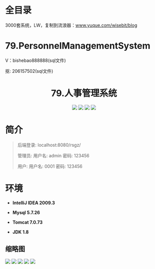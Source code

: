 # 全目录

3000套系统，LW，复制到流浪器：www.yuque.com/wisebit/blog

# 79.PersonnelManagementSystem

<p>V：bishebao888888(sql文件)</p>
<p>抠: 206157502(sql文件)</p>

<p><h1 align="center">79.人事管理系统</h1></p>





<p align="center">
	<img src="https://img.shields.io/badge/jdk-1.8-orange.svg"/>
    <img src="https://img.shields.io/badge/servlet-5.x-lightgrey.svg"/>
    <img src="https://img.shields.io/badge/jdbc-3.x-blue.svg"/>
    <img src="https://img.shields.io/badge/jsp-3.x-yellow.svg"/>
</p>

# 简介
>
> 
>
> 后端登录: localhost:8080/rsgz/
>
> 管理员: 用户名: admin 密码: 123456
> 
> 用户: 用户名: 0001  密码: 123456




# 环境

- <b>IntelliJ IDEA 2009.3</b>

- <b>Mysql 5.7.26</b>

- <b>Tomcat 7.0.73</b>

- <b>JDK 1.8</b>




## 缩略图

![](https://bitwise.oss-cn-heyuan.aliyuncs.com/2024/9/10/b04d0e5a-1410-450e-92c6-ea241809eec1.png)
![](https://bitwise.oss-cn-heyuan.aliyuncs.com/2024/9/10/eeef7509-c9db-4946-8c10-07c9e2dcb34f.png)
![](https://bitwise.oss-cn-heyuan.aliyuncs.com/2024/9/10/77b72155-c0ec-49f9-84fb-9557dd27c991.png)
![](https://bitwise.oss-cn-heyuan.aliyuncs.com/2024/9/10/b0570e5e-bc26-4b1d-af7f-3009ebedc9c0.png)
![](https://bitwise.oss-cn-heyuan.aliyuncs.com/2024/9/10/d0052124-f6e0-47e1-bca6-fcb28b2c56c0.png)




